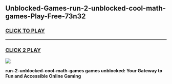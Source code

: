
## Unblocked-Games-run-2-unblocked-cool-math-games-Play-Free-73n32
<h3>
<a href="https://premium76.site?title=run-2-unblocked-cool-math-games&ref=10A">CLICK TO PLAY</a></h3>
<hr>

<h3>
<a href="https://premium76.site?title=run-2-unblocked-cool-math-games&ref=10A">CLICK 2 PLAY</a>
  
</h3>

<a href="https://premium76.site?title=run-2-unblocked-cool-math-games&ref=10A"><img src="https://clearcache.store/games.png"></a>


**run-2-unblocked-cool-math-games games unblocked: Your Gateway to Fun and Accessible Online Gaming**
